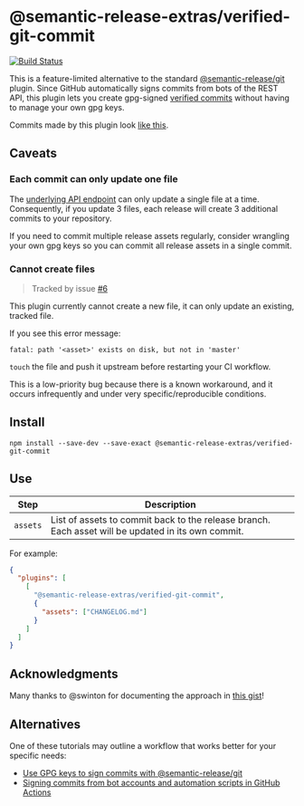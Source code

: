 # @semantic-release-extras/verified-git-commit

[![Build Status]](https://github.com/semantic-release-extras/verified-git-commit/actions/workflows/release.yml)

[build status]: https://github.com/semantic-release-extras/verified-git-commit/actions/workflows/release.yml/badge.svg?event=push

This is a feature-limited alternative to the standard [@semantic-release/git] plugin.
Since GitHub automatically signs commits from bots of the REST API, this plugin lets you create gpg-signed [verified commits] without having to manage your own gpg keys.

Commits made by this plugin look [like this].

[@semantic-release/git]: https://github.com/semantic-release/git
[like this]: https://github.com/semantic-release-extras/test-verified-git-commit/commit/1addb6a9f0622681ceb552086e66ba0b43048479
[verified commits]: https://docs.github.com/en/authentication/managing-commit-signature-verification/about-commit-signature-verification

## Caveats

### Each commit can only update one file

The [underlying API endpoint] can only update a single file at a time.
Consequently, if you update 3 files, each release will create 3 additional commits to your repository.

If you need to commit multiple release assets regularly, consider wrangling your own gpg keys so you can commit all release assets in a single commit.

[underlying api endpoint]: https://docs.github.com/en/rest/repos/contents?apiVersion=2022-11-28#create-or-update-file-contents

### Cannot create files

> Tracked by issue [#6](/../../issues/#6)

This plugin currently cannot create a new file, it can only update an existing, tracked file.

If you see this error message:

```
fatal: path '<asset>' exists on disk, but not in 'master'
```

`touch` the file and push it upstream before restarting your CI workflow.

This is a low-priority bug because there is a known workaround, and it occurs infrequently and under very specific/reproducible conditions.

## Install

```shell
npm install --save-dev --save-exact @semantic-release-extras/verified-git-commit
```

## Use

| Step     | Description                                                                                        |
| -------- | -------------------------------------------------------------------------------------------------- |
| `assets` | List of assets to commit back to the release branch. Each asset will be updated in its own commit. |

For example:

```json
{
  "plugins": [
    [
      "@semantic-release-extras/verified-git-commit",
      {
        "assets": ["CHANGELOG.md"]
      }
    ]
  ]
}
```

## Acknowledgments

Many thanks to @swinton for documenting the approach in [this gist]!

[this gist]: https://gist.github.com/swinton/03e84635b45c78353b1f71e41007fc7c

## Alternatives

One of these tutorials may outline a workflow that works better for your specific needs:

- [Use GPG keys to sign commits with @semantic-release/git](https://github.com/semantic-release/git#use-the-gpg-key-to-sign-commit-and-tags-locally)
- [Signing commits from bot accounts and automation scripts in GitHub Actions](https://httgp.com/signing-commits-in-github-actions/)
